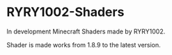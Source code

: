 # RYRY1002-Shaders

In development Minecraft Shaders made by RYRY1002.

Shader is made works from 1.8.9 to the latest version.
